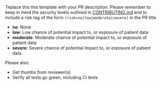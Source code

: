 Teplace this this template with your PR description.
Please remember to keep in mind the security levels outlined in [CONTRIBUTING.md](CONTRIBUTING.md) and to 
include a risk tag of the form `[risk=no|low|moderate|severe]` in the PR title

* **no**: None 
* **low**: Low chance of potential impact to, or exposure of patient data
* **moderate**: Moderate chance of potential impact to, or exposure of patient data
* **severe**: Severe chance of potential impact to, or exposure of patient data

Please also:

* Get thumbs from reviewer(s)
* Verify all tests go green, including CI tests
